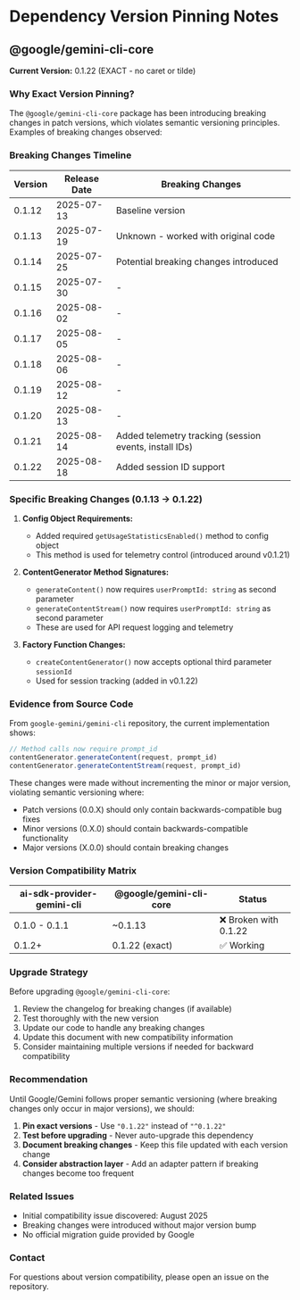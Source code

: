# Dependency Version Pinning Notes

## @google/gemini-cli-core

**Current Version:** 0.1.22 (EXACT - no caret or tilde)

### Why Exact Version Pinning?

The `@google/gemini-cli-core` package has been introducing breaking changes in patch versions, which violates semantic versioning principles. Examples of breaking changes observed:

### Breaking Changes Timeline

| Version | Release Date | Breaking Changes |
|---------|-------------|------------------|
| 0.1.12 | 2025-07-13 | Baseline version |
| 0.1.13 | 2025-07-19 | Unknown - worked with original code |
| 0.1.14 | 2025-07-25 | Potential breaking changes introduced |
| 0.1.15 | 2025-07-30 | - |
| 0.1.16 | 2025-08-02 | - |
| 0.1.17 | 2025-08-05 | - |
| 0.1.18 | 2025-08-06 | - |
| 0.1.19 | 2025-08-12 | - |
| 0.1.20 | 2025-08-13 | - |
| 0.1.21 | 2025-08-14 | Added telemetry tracking (session events, install IDs) |
| 0.1.22 | 2025-08-18 | Added session ID support |

### Specific Breaking Changes (0.1.13 → 0.1.22)

1. **Config Object Requirements:**
   - Added required `getUsageStatisticsEnabled()` method to config object
   - This method is used for telemetry control (introduced around v0.1.21)

2. **ContentGenerator Method Signatures:**
   - `generateContent()` now requires `userPromptId: string` as second parameter
   - `generateContentStream()` now requires `userPromptId: string` as second parameter
   - These are used for API request logging and telemetry

3. **Factory Function Changes:**
   - `createContentGenerator()` now accepts optional third parameter `sessionId`
   - Used for session tracking (added in v0.1.22)

### Evidence from Source Code

From `google-gemini/gemini-cli` repository, the current implementation shows:
```typescript
// Method calls now require prompt_id
contentGenerator.generateContent(request, prompt_id)
contentGenerator.generateContentStream(request, prompt_id)
```

These changes were made without incrementing the minor or major version, violating semantic versioning where:
- Patch versions (0.0.X) should only contain backwards-compatible bug fixes
- Minor versions (0.X.0) should contain backwards-compatible functionality
- Major versions (X.0.0) should contain breaking changes

### Version Compatibility Matrix

| ai-sdk-provider-gemini-cli | @google/gemini-cli-core | Status |
|---------------------------|------------------------|---------|
| 0.1.0 - 0.1.1            | ~0.1.13                | ❌ Broken with 0.1.22 |
| 0.1.2+                   | 0.1.22 (exact)         | ✅ Working |

### Upgrade Strategy

Before upgrading `@google/gemini-cli-core`:

1. Review the changelog for breaking changes (if available)
2. Test thoroughly with the new version
3. Update our code to handle any breaking changes
4. Update this document with new compatibility information
5. Consider maintaining multiple versions if needed for backward compatibility

### Recommendation

Until Google/Gemini follows proper semantic versioning (where breaking changes only occur in major versions), we should:

1. **Pin exact versions** - Use `"0.1.22"` instead of `"^0.1.22"`
2. **Test before upgrading** - Never auto-upgrade this dependency
3. **Document breaking changes** - Keep this file updated with each version change
4. **Consider abstraction layer** - Add an adapter pattern if breaking changes become too frequent

### Related Issues

- Initial compatibility issue discovered: August 2025
- Breaking changes were introduced without major version bump
- No official migration guide provided by Google

### Contact

For questions about version compatibility, please open an issue on the repository.